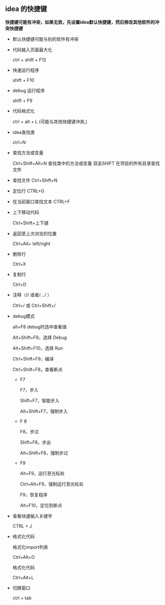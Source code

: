 ## idea 的快捷键

**快捷键可能有冲突，如果无效，先设置idea默认快捷键，然后修改其他软件的冲突快捷键**
- 默认快捷键可能与别的软件有冲突

- 代码输入页面最大化

    ctrl + shift + F12

- 快速运行程序

    shift + F10

- debug 运行程序

    shift + F9

- 代码格式化

    ctrl + alt + L (可能与其他快捷键冲突,)

- idea查找类

    ctrl+N
- 查找方法或变量

    Ctrl+Shift+Alt+N 查找类中的方法或变量
    双击SHIFT 在项目的所有目录查找文件
-  查找文件
    Ctrl+Shift+N 
    
- 定位行 
    CTRL+G   

- 在当前窗口查找文本 
    CTRL+F  


- 上下移动代码

    Ctrl+Shift+上下键  
- 返回至上次浏览的位置

    Ctrl+Alt+ left/right 
- 删除行

    Ctrl+X 
- 复制行

    Ctrl+D 
- 注释（// 或者/*...*/ ）

    Ctrl+/ 或 Ctrl+Shift+/  


- debug模式

    
    alt+F8          debug时选中查看值
    
    Alt+Shift+F9，选择 Debug
    
    Alt+Shift+F10，选择 Run
    
    Ctrl+Shift+F9，编译
    
    Ctrl+Shift+F8，查看断点

    - F7

        F7，步入
        
        Shift+F7，智能步入
        
        Alt+Shift+F7，强制步入
    
    - F 8

        F8，步过
    
        Shift+F8，步出
        
        Alt+Shift+F8，强制步过


    - F9

        Alt+F9，运行至光标处
        
        Ctrl+Alt+F9，强制运行至光标处
        
        F9，恢复程序
        
        Alt+F10，定位到断点

- 查看快速输入关键字

    CTRL + J

- 格式化代码

    格式化import列表
        
    Ctrl+Alt+O
    
    格式化代码
    
    Ctrl+Alt+L

- 切换窗口

    ctrl + tab


